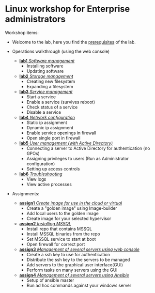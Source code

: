 # Linux workshop for Enterprise administrators

Workshop items:
- Welcome to the lab, here you find the [prerequisites](lab0.md) of the lab.

- Operations walkthrough (using the web console)
  - [**lab1** *Software management*](lab1.md)
    - Installing software
    - Updating software
  - [**lab2** *Storage management*](lab2.md)
    - Creating new filesystem
    - Expanding a filesystem
  - [**lab3** *Service management*](lab3.md)
    - Start a service
    - Enable a service (survives reboot)
    - Check status of a service
    - Disable a service
  - [**lab4** *Network configuration*](lab4.md)
    - Static ip assignment
    - Dynamic ip assignment
    - Enable service openings in firewall
    - Open single port in firewall
  - [**lab5** *User management (with Active Directory)*](lab5.md)
    - Connecting a server to Active Directory for authentication (no GPOs)
    - Assigning privileges to users (Run as Administrator configuration)
    - Setting up access controls
  - [**lab6** *Troubleshooting*](lab6.md)
    - View logs
    - View active processes

- Assignments:
  - [**assign1** *Create image for use in the cloud or virtual*](assign1.md)
    - Create a "golden image" using Image-builder
    - Add local users to the golden image
    - Create image for your selected hypervisor
  - [**assign2** *Installing MSSQL*](assign2.md)
    - Install repo that contains MSSQL
    - Install MSSQL binaries from the repo
    - Set MSSQL service to start at boot
    - Open firewall for correct port
  - [**assign3** *Management of several servers using web console*](assign3.md)
    - Create a ssh key to use for authentication
    - Distribute the ssh key to the servers to be managed
    - Add servers to the graphical user interface(GUI)
    - Perform tasks on many servers using the GUI
  - [**assign4** *Management of several servers using Ansible*](assign4.md)
    - Setup of ansible master
    - Run ad hoc commands against your windows server

